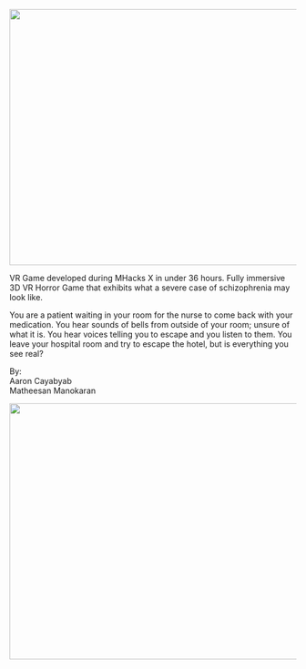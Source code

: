  <p align="center">
  <img width="600" height="450" src="https://challengepost-s3-challengepost.netdna-ssl.com/photos/production/software_photos/000/540/563/datas/gallery.jpg">
</p> 
<p>
VR Game developed during MHacks X in under 36 hours.
Fully immersive 3D VR Horror Game that exhibits what a severe case of schizophrenia may look like.
 </p>
 <p>
You are a patient waiting in your room for the nurse to come back with your medication. You hear sounds of bells from outside of your      room; unsure of what it is. You hear voices telling you to escape and you listen to them. You leave your hospital room and try to escape the hotel, but is everything you see real?
 </p>

 By:
 <br>Aaron Cayabyab<br>
 Matheesan Manokaran
 
 <p align="center">
  <img width="600" height="450" src="https://challengepost-s3-challengepost.netdna-ssl.com/photos/production/software_photos/000/540/662/datas/gallery.jpg">
   <imgwidth="600" height="450" src="https://challengepost-s3-challengepost.netdna-ssl.com/photos/production/software_photos/000/540/663/datas/gallery.jpg">
</p>

